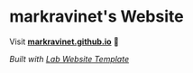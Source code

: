
# markravinet's Website

Visit **[markravinet.github.io](https://markravinet.github.io)** 🚀

_Built with [Lab Website Template](https://greene-lab.gitbook.io/lab-website-template-docs)_

